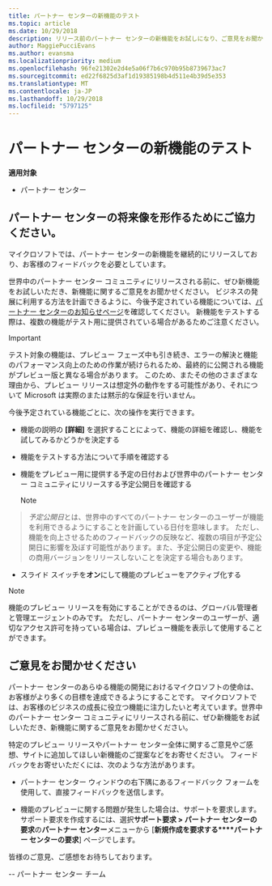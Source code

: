 ```yaml
---
title: パートナー センターの新機能のテスト
ms.topic: article
ms.date: 10/29/2018
description: リリース前のパートナー センターの新機能をお試しになり、ご意見をお聞かせください。 パートナー センターの将来像を形作るためにご協力ください。
author: MaggiePucciEvans
ms.author: evansma
ms.localizationpriority: medium
ms.openlocfilehash: 96fe21302e2d4e5a06f7b6c970b95b8739673ac7
ms.sourcegitcommit: ed22f6825d3af1d19385198b4d511e4b39d5e353
ms.translationtype: MT
ms.contentlocale: ja-JP
ms.lasthandoff: 10/29/2018
ms.locfileid: "5797125"
---
```

# <a name="test-drive-new-partner-center-features"></a>パートナー センターの新機能のテスト

**適用対象**

- パートナー センター

## <a name="help-shape-the-future-of-partner-center"></a>パートナー センターの将来像を形作るためにご協力ください。

マイクロソフトでは、パートナー センターの新機能を継続的にリリースしており、お客様のフィードバックを必要としています。 

世界中のパートナー センター コミュニティにリリースされる前に、ぜひ新機能をお試しいただき、新機能に関するご意見をお聞かせください。 ビジネスの発展に利用する方法を計画できるように、今後予定されている機能については、[パートナー センターのお知らせページ](https://partnercenter.microsoft.com/pcv/announcements)を確認してください。 新機能をテストする際は、複数の機能がテスト用に提供されている場合があるためご注意ください。

> [!IMPORTANT]  
> テスト対象の機能は、プレビュー フェーズ中も引き続き、エラーの解決と機能のパフォーマンス向上のための作業が続けられるため、最終的に公開される機能がプレビュー版と異なる場合があります。 このため、またその他のさまざまな理由から、プレビュー リリースは想定外の動作をする可能性があり、それについて Microsoft は実際のまたは黙示的な保証を行いません。

今後予定されている機能ごとに、次の操作を実行できます。

-   機能の説明の **[詳細]** を選択することによって、機能の詳細を確認し、機能を試してみるかどうかを決定する 

-   機能をテストする方法について手順を確認する

-   機能をプレビュー用に提供する予定の日付および世界中のパートナー センター コミュニティにリリースする予定公開日を確認する 

    > [!NOTE]  
>  *予定公開日*とは、世界中のすべてのパートナー センターのユーザーが機能を利用できるようにすることを計画している日付を意味します。 ただし、機能を向上させるためのフィードバックの反映など、複数の項目が予定公開日に影響を及ぼす可能性があります。また、予定公開日の変更や、機能の商用バージョンをリリースしないことを決定する場合もあります。  

-   スライド スイッチを**オン**にして機能のプレビューをアクティブ化する

> [!NOTE]  
>  機能のプレビュー リリースを有効にすることができるのは、グローバル管理者と管理エージェントのみです。 ただし、パートナー センターのユーザーが、適切なアクセス許可を持っている場合は、プレビュー機能を表示して使用することができます。
 
## <a name="tell-us-what-you-think"></a>ご意見をお聞かせください

パートナー センターのあらゆる機能の開発におけるマイクロソフトの使命は、お客様がより多くの目標を達成できるようにすることです。 マイクロソフトでは、お客様のビジネスの成長に役立つ機能に注力したいと考えています。世界中のパートナー センター コミュニティにリリースされる前に、ぜひ新機能をお試しいただき、新機能に関するご意見をお聞かせください。 

特定のプレビュー リリースやパートナー センター全体に関するご意見やご感想、サイトに追加してほしい新機能のご提案などをお寄せください。 フィードバックをお寄せいただくには、次のような方法があります。  

-   パートナー センター ウィンドウの右下隅にあるフィードバック フォームを使用して、直接フィードバックを送信します。 

-   機能のプレビューに関する問題が発生した場合は、サポートを要求します。 サポート要求を作成するには、選択**サポート要求 > パートナー センターの要求**の**パートナー センター**メニューから [**新規作成を要求する****パートナー センターの要求**] ページでします。

皆様のご意見、ご感想をお待ちしております。

-- パートナー センター チーム

